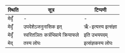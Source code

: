 | स्थिति | सूत्र | टिप्पणी |
| ----- | ------- | ------ |
| मेदृँ॑ | - | - |
| मेदृँ॑ | उपदेशेऽजनुनासिक इत् | ऋँ-इत्यस्य इत्संज्ञा |
| मेदृँ॑ | स्वरितञितः कर्त्रभिप्राये क्रियाफले | इति उभयपदम् |
| मेद् | तस्य लोपः | इत्संज्ञकस्य लोपः |
